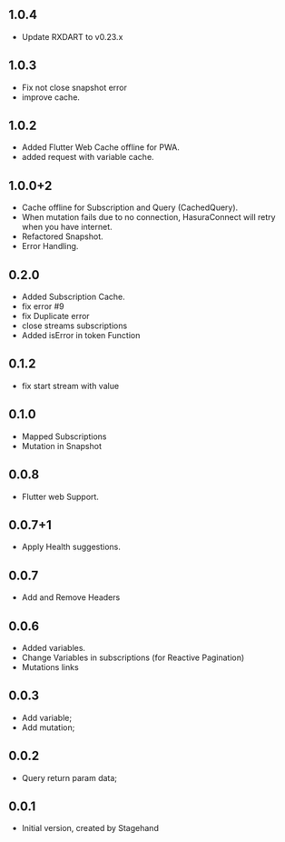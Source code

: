 ## 1.0.4

- Update RXDART to v0.23.x

## 1.0.3

- Fix not close snapshot error
- improve cache.

## 1.0.2

- Added Flutter Web Cache offline for PWA.
- added request with variable cache.

## 1.0.0+2

- Cache offline for Subscription and Query (CachedQuery).
- When mutation fails due to no connection, HasuraConnect will retry when you have internet.
- Refactored Snapshot.
- Error Handling.

## 0.2.0

- Added Subscription Cache.
- fix error #9
- fix Duplicate error
- close streams subscriptions
- Added isError in token Function

## 0.1.2

- fix start stream with value

## 0.1.0

- Mapped Subscriptions
- Mutation in Snapshot

## 0.0.8

- Flutter web Support.

## 0.0.7+1

- Apply Health suggestions.

## 0.0.7

- Add and Remove Headers

## 0.0.6

- Added variables.
- Change Variables in subscriptions (for Reactive Pagination)
- Mutations links

## 0.0.3

- Add variable;
- Add mutation;

## 0.0.2

- Query return param data;

## 0.0.1

- Initial version, created by Stagehand
